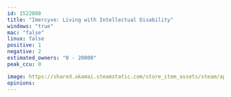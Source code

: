 ```yaml
---
id: 1522800
title: "Imercyve: Living with Intellectual Disability"
windows: "true"
mac: "false"
linux: false
positive: 1
negative: 2
estimated_owners: "0 - 20000"
peak_ccu: 0

image: https://shared.akamai.steamstatic.com/store_item_assets/steam/apps/1522800/header.jpg?t=1620218212
opinions:
---
```

